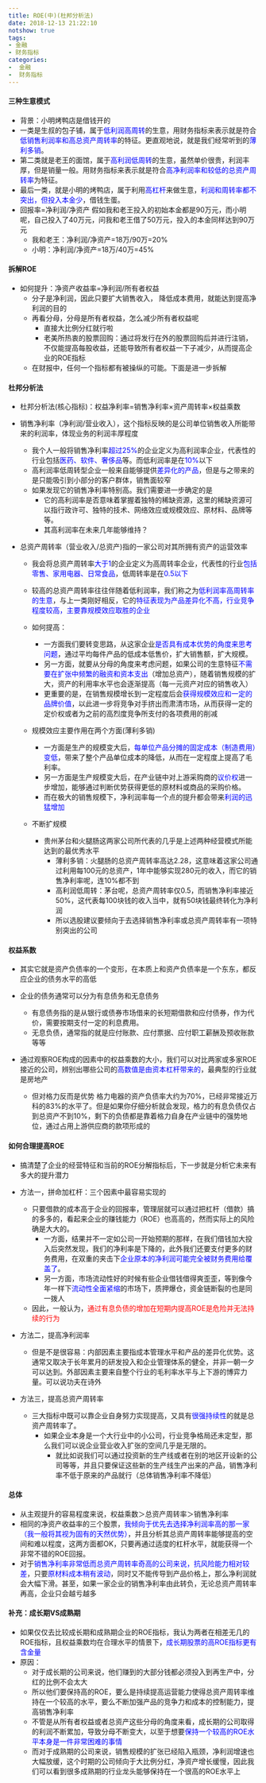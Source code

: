 ```yaml
---
title: ROE(中)(杜邦分析法)
date: 2018-12-13 21:22:10
notshow: true
tags: 
- 金融
- 财务指标
categories: 
-  金融
-  财务指标
---
```


#### 三种生意模式
- 背景：小明烤鸭店是借钱开的
- 一类是生叔的包子铺，属于<font color='blue'>低利润高周转</font>的生意，用财务指标来表示就是符合<font color='blue'>低销售利润率和高总资产周转率</font>的特征。更直观地说，就是我们经常听到的<font color='blue'>薄利多销</font>。
- 第二类就是老王的面馆，属于<font color='blue'>高利润低周转</font>的生意，虽然单价很贵，利润丰厚，但是销量一般。用财务指标来表示就是符合<font color='blue'>高净利润率和较低的总资产周转率</font>为特征。
- 最后一类，就是小明的烤鸭店，属于利用<font color='blue'>高杠杆</font>来做生意，<font color='blue'>利润和周转率都不突出，但投入本金少</font>，借钱生蛋。
- 回报率=净利润/净资产
  假如我和老王投入的初始本金都是90万元，而小明呢，自己投入了40万元，问我和老王借了50万元，投入的本金同样达到90万元
  - 我和老王：净利润/净资产=18万/90万=20%
  - 小明：净利润/净资产=18万/40万=45%
  
#### 拆解ROE
- 如何提升：净资产收益率=净利润/所有者权益
  - 分子是净利润，因此只要扩大销售收入， 降低成本费用，就能达到提高净利润的目的
  - 再看分母，分母是所有者权益，怎么减少所有者权益呢
    - 直接大比例分红就行啦
    - 老美所热衷的股票回购：通过将发行在外的股票回购后并进行注销，不仅能提高每股收益，还能导致所有者权益一下子减少，从而提高企业的ROE指标
  - 在财报中，任何一个指标都有被操纵的可能。下面是进一步拆解
  
#### 杜邦分析法
- 杜邦分析法(核心指标)：权益净利率=销售净利率×资产周转率×权益乘数
- 销售净利率（净利润/营业收入），这个指标反映的是公司单位销售收入所能带来的利润率，体现业务的利润丰厚程度
  - 我个人一般将销售净利率<font color='blue'>超过25%</font>的企业定义为高利润率企业，代表性的行业包括<font color='blue'>医药、软件、奢侈品</font>等。而低利润率是在<font color='blue'>10%</font>以下
  - 高利润率低周转型企业一般来自能够提供<font color='blue'>差异化的产品</font>，但是与之带来的是只能吸引到小部分的客户群体，销售面较窄
  - 如果发现它的销售净利率特别高。我们需要进一步确定的是
    -  它的高利润率是否意味着掌握着独特的稀缺资源，这里的稀缺资源可以指行政许可、独特的技术、网络效应或规模效应、原材料、品牌等等。
    - 其高利润率在未来几年能够维持？
    
- 总资产周转率（营业收入/总资产)指的一家公司对其所拥有资产的运营效率
  - 我会将总资产周转率<font color='blue'>大于1</font>的企业定义为高周转率企业，代表性的行业<font color='blue'>包括零售、家用电器、日常食品</font>，低周转率是在<font color='blue'>0.5以下</font>
  - 较高的总资产周转率往往伴随着低利润率，我们称之为<font color='blue'>低利润率高周转率的生意</font>，与上一类刚好相反，它的<font color='blue'>特征表现为产品差异化不高，行业竞争程度较高，主要靠规模效应取胜的企业</font>
  - 如何提高：
    - 一方面我们要转变思路，从这家企业<font color='blue'>是否具有成本优势的角度来思考问题</font>，通过平均每件产品的低成本低售价，扩大销售额，扩大规模。
    - 另一方面，就要从分母的角度来考虑问题，如果公司的生意特征<font color='blue'>不需要在扩张中频繁的融资和资本支出</font>（增加总资产），随着销售规模的扩大，资产的利用率水平也会逐渐提高（每一元资产对应的销售收入）
    - 更重要的是，在销售规模增长到一定程度后会<font color='blue'>获得规模效应和一定的品牌价值</font>，以此进一步将竞争对手挤出而肃清市场，从而获得一定的定价权或者为之前的高烈度竞争所支付的各项费用的削减
    
  - 规模效应主要作用在两个方面(薄利多销)
    - 一方面是生产的规模变大后，<font color='blue'>每单位产品分摊的固定成本（制造费用）变低</font>，带来了整个产品单位成本的降低，从而在一定程度上提高了毛利率。
    - 另一方面是生产规模变大后，在产业链中对上游采购商的<font color='blue'>议价权</font>进一步增加，能够通过判断优势获得更低的原材料或商品的采购价格。
    - 而在极大的销售规模下，净利润率每一个点的提升都会带来<font color='blue'>利润的迅猛增加</font>
  - 不断扩规模
    - 贵州茅台和火腿肠这两家公司所代表的几乎是上述两种经营模式所能达到的最优秀水平
      - 薄利多销：火腿肠的总资产周转率高达2.28，这意味着这家公司通过利用每100元的总资产，1年中能够实现280元的收入，而它的销售净利率呢，连10%都不到
      - 高利润低周转：茅台呢，总资产周转率仅0.5，而销售净利率接近50%，这代表每100块钱的收入当中，就有50块钱最终转化为净利润
      - 所以选股建议要倾向于去选择销售净利率或总资产周转率有一项特别突出的公司
  
#### 权益系数
- 其实它就是资产负债率的一个变形，在本质上和资产负债率是一个东东，都反应企业的债务水平的高低
- 企业的债务通常可以分为有息债务和无息债务
  - 有息债务指的是从银行或债券市场借来的长短期借款和应付债券，作为代价，需要按期支付一定的利息费用。
  - 无息负债，通常指的就是应付账款、应付票据、应付职工薪酬及预收账款等等
  
- 通过观察ROE构成的因素中的权益乘数的大小，我们可以对比两家或多家ROE接近的公司，辨别出哪些公司的<font color='blue'>高数值是由资本杠杆带来的</font>，最典型的行业就是房地产
  - 但对格力反而是优势
    格力电器的资产负债率大约为70%，已经非常接近万科的83%的水平了。但是如果你仔细分析就会发现，格力的有息负债仅占到总资产不到10%，剩下的负债都是靠着格力自身在产业链中的强势地位，通过占用上游供应商的款项形成的

#### 如何合理提高ROE
- 搞清楚了企业的经营特征和当前的ROE分解指标后，下一步就是分析它未来有多大的提升潜力
- 方法一，拼命加杠杆：三个因素中最容易实现的
  - 只要借款的成本高于企业的回报率，管理层就可以通过把杠杆（借款）搞的多多的，看起来企业的赚钱能力（ROE）也高高的，然而实际上的风险确是大大的。
    - 一方面，结果并不一定如公司一开始预期的那样，在我们借钱加大投入后突然发现，我们的净利率是下降的，此外我们还要支付更多的财务费用，在双重的夹击下<font color='blue'>企业原本的净利润可能完全被财务费用给覆盖了</font>。
    - 另一方面，市场流动性好的时候有些企业借钱借得爽歪歪，等到像今年一样下<font color='blue'>流动性全面紧缩</font>的市场下，质押爆仓，资金链断裂的也是同一拨人
  - 因此，一般认为，<font color='red'>通过有息负债的增加在短期内提高ROE是危险并无法持续的行为</font>

- 方法二，提高净利润率
  - 但是不是很容易：内部因素主要指成本管理水平和产品的差异化优势。这通常又取决于长年累月的研发投入和企业管理体系的健全，并非一朝一夕可以达到。外部因素主要来自整个行业的毛利率水平与上下游的博弈力量。可以说功夫在诗外
  
- 方法三，提高总资产周转率
  - 三大指标中既可以靠企业自身努力实现提高，又具有<font color='blue'>很强持续性</font>的就是总资产周转率了。
    - 如果企业本身是一个大行业中的小公司，行业竞争格局还未定型，那么我们可以说企业营业收入扩张的空间几乎是无限的。
      - 就比如说我们可以通过投资新的生产线或者在别的地区开设新的公司等等，并且只要保证这些新的生产线生产出来的产品，销售净利率不低于原来的产品就行（总体销售净利率不降低）

#### 总体
- 从主观提升的容易程度来说，权益乘数＞总资产周转率＞销售净利率
- 相同的净资产收益率的三个股票，<font color='blue'>我倾向于优先去选择净利润率高的那一家（我一般将其视为固有的天然优势）</font>，并且分析其总资产周转率能够提高的空间和难以程度，这两方面都OK，只要再通过适度的杠杆水平，就能获得一个非常不错的ROE回报。
- 对于<font color='blue'>销售净利率非常低而总资产周转率奇高的公司来说，抗风险能力相对较差</font>，只要<font color='blue'>原材料成本稍有波动</font>，同时又不能传导到产品价格上，那么净利润就会大幅下滑。甚至，如果一家企业的销售净利率由此转负，无论总资产周转率再高，企业只会越亏越多

#### 补充：成长期VS成熟期
- 如果仅仅去比较成长期和成熟期企业的ROE指标，我认为两者在相差无几的ROE指标，且权益乘数均在合理水平的情景下，<font color='blue'>成长期股票的高ROE指标更有含金量</font>
- 原因：
  - 对于成长期的公司来说，他们赚到的大部分钱都必须投入到再生产中，分红的比例不会太大
  - 所以他们要保持高的ROE，要么是持续提高运营能力使得总资产周转率维持在一个较高的水平，要么不断加强产品的竞争力和成本的控制能力，提高销售净利率
  - 不管是从所有者权益或者总资产这些分母的角度来看，成长期的公司取得的利润不断累加，导致分母不断变大，以至于想要<font color='blue'>保持一个较高的ROE水平本身是一件非常困难的事情</font>
  - 而对于成熟期的公司来说，销售规模的扩张已经陷入瓶颈，净利润增速也大幅放缓，这个时期的公司倾向于大比例分红，净资产增长缓慢，因此我们可以看到很多成熟期的行业龙头能够保持在一个很高的ROE水平上